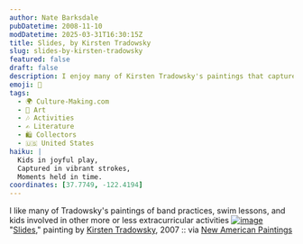 ```yaml
---
author: Nate Barksdale
pubDatetime: 2008-11-10
modDatetime: 2025-03-31T16:30:15Z
title: Slides, by Kirsten Tradowsky
slug: slides-by-kirsten-tradowsky
featured: false
draft: false
description: I enjoy many of Kirsten Tradowsky's paintings that capture the essence of childhood activities, like band practice and swim lessons.
emoji: 🎨
tags:
  - 🌍 Culture-Making.com
  - 🎨 Art
  - 🎶 Activities
  - ✍️ Literature
  - 🛍️ Collectors
  - 🇺🇸 United States
haiku: |
  Kids in joyful play,  
  Captured in vibrant strokes,  
  Moments held in time.
coordinates: [37.7749, -122.4194]
---
```


I like many of Tradowsky's paintings of band practices, swim lessons, and kids involved in other more or less extracurricular activities
[![image](http://culture-making.com/media/slides.jpg)](http://www.kirstentradowsky.com/2007.html)
"[Slides](http://web.archive.org/web/20190316000356/http://www.kirstentradowsky.com/2007.html)," painting by [Kirsten Tradowsky](https://www.google.com/search?q=%22Kirsten%20Tradowsky%22%20kirstentradowsky.com), 2007 :: via [New American Paintings](http://www.newamericanpaintings.com/)
